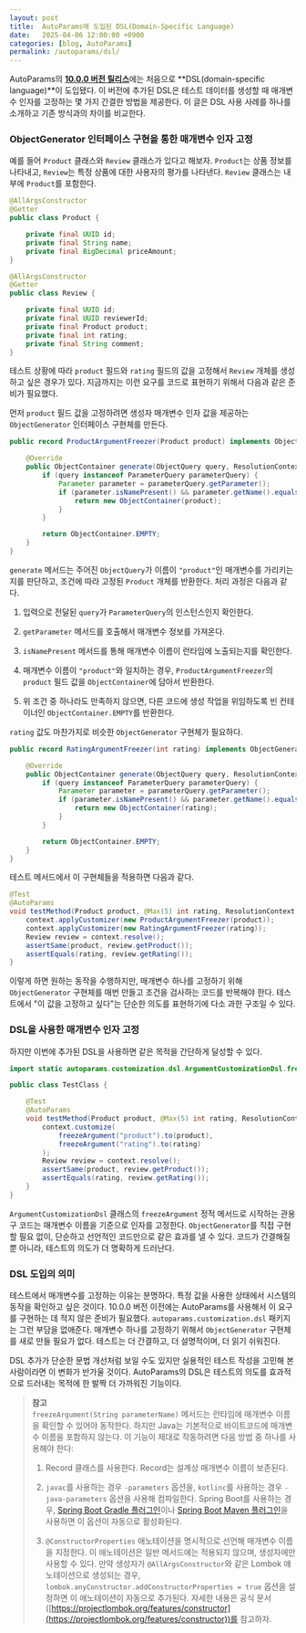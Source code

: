 ```yaml
---
layout: post
title:  AutoParams에 도입된 DSL(Domain-Specific Language)
date:   2025-04-06 12:00:00 +0900
categories: [blog, AutoParams]
permalink: /autoparams/dsl/
---
```


AutoParams의 [**10.0.0 버전 릴리스**](https://github.com/AutoParams/AutoParams/releases/tag/10.0.0)에는 처음으로 **DSL(domain-specific language)**이 도입됐다. 이 버전에 추가된 DSL은 테스트 데이터를 생성할 때 매개변수 인자를 고정하는 몇 가지 간결한 방법을 제공한다. 이 글은 DSL 사용 사례를 하나를 소개하고 기존 방식과의 차이를 비교한다.

<!--more-->

### ObjectGenerator 인터페이스 구현을 통한 매개변수 인자 고정

예를 들어 `Product` 클래스와 `Review` 클래스가 있다고 해보자. `Product`는 상품 정보를 나타내고, `Review`는 특정 상품에 대한 사용자의 평가를 나타낸다. `Review` 클래스는 내부에 `Product`를 포함한다.

```java
@AllArgsConstructor
@Getter
public class Product {

    private final UUID id;
    private final String name;
    private final BigDecimal priceAmount;
}
```

```java
@AllArgsConstructor
@Getter
public class Review {

    private final UUID id;
    private final UUID reviewerId;
    private final Product product;
    private final int rating;
    private final String comment;
}
```

테스트 상황에 따라 `product` 필드와 `rating` 필드의 값을 고정해서 `Review` 개체를 생성하고 싶은 경우가 있다. 지금까지는 이런 요구를 코드로 표현하기 위해서 다음과 같은 준비가 필요했다.

먼저 `product` 필드 값을 고정하려면 생성자 매개변수 인자 값을 제공하는 `ObjectGenerator` 인터페이스 구현체를 만든다.

```java
public record ProductArgumentFreezer(Product product) implements ObjectGenerator {

    @Override
    public ObjectContainer generate(ObjectQuery query, ResolutionContext context) {
        if (query instanceof ParameterQuery parameterQuery) {
            Parameter parameter = parameterQuery.getParameter();
            if (parameter.isNamePresent() && parameter.getName().equals("product")) {
                return new ObjectContainer(product);
            }
        }

        return ObjectContainer.EMPTY;
    }
}
```

`generate` 메서드는 주어진 `ObjectQuery`가 이름이 `"product"`인 매개변수를 가리키는지를 판단하고, 조건에 따라 고정된 `Product` 개체를 반환한다. 처리 과정은 다음과 같다.

1. 입력으로 전달된 `query`가 `ParameterQuery`의 인스턴스인지 확인한다.

1. `getParameter` 메서드를 호출해서 매개변수 정보를 가져온다.

1. `isNamePresent` 메서드를 통해 매개변수 이름이 런타임에 노출되는지를 확인한다.

1. 매개변수 이름이 `"product"`와 일치하는 경우, `ProductArgumentFreezer`의 `product` 필드 값을 `ObjectContainer`에 담아서 반환한다.

1. 위 조건 중 하나라도 만족하지 않으면, 다른 코드에 생성 작업을 위임하도록 빈 컨테이너인 `ObjectContainer.EMPTY`를 반환한다.

`rating` 값도 마찬가지로 비슷한 `ObjectGenerator` 구현체가 필요하다.

```java
public record RatingArgumentFreezer(int rating) implements ObjectGenerator {

    @Override
    public ObjectContainer generate(ObjectQuery query, ResolutionContext context) {
        if (query instanceof ParameterQuery parameterQuery) {
            Parameter parameter = parameterQuery.getParameter();
            if (parameter.isNamePresent() && parameter.getName().equals("rating")) {
                return new ObjectContainer(rating);
            }
        }

        return ObjectContainer.EMPTY;
    }
}
```

테스트 메서드에서 이 구현체들을 적용하면 다음과 같다.

```java
@Test
@AutoParams
void testMethod(Product product, @Max(5) int rating, ResolutionContext context) {
    context.applyCustomizer(new ProductArgumentFreezer(product));
    context.applyCustomizer(new RatingArgumentFreezer(rating));
    Review review = context.resolve();
    assertSame(product, review.getProduct());
    assertEquals(rating, review.getRating());
}
```

이렇게 하면 원하는 동작을 수행하지만, 매개변수 하나를 고정하기 위해 `ObjectGenerator` 구현체를 매번 만들고 조건을 검사하는 코드를 반복해야 한다. 테스트에서 "이 값을 고정하고 싶다"는 단순한 의도를 표현하기에 다소 과한 구조일 수 있다.

### DSL을 사용한 매개변수 인자 고정

하지만 이번에 추가된 DSL을 사용하면 같은 목적을 간단하게 달성할 수 있다.

```java
import static autoparams.customization.dsl.ArgumentCustomizationDsl.freezeArgument;

public class TestClass {

    @Test
    @AutoParams
    void testMethod(Product product, @Max(5) int rating, ResolutionContext context) {
        context.customize(
            freezeArgument("product").to(product),
            freezeArgument("rating").to(rating)
        );
        Review review = context.resolve();
        assertSame(product, review.getProduct());
        assertEquals(rating, review.getRating());
    }
}
```

`ArgumentCustomizationDsl` 클래스의 `freezeArgument` 정적 메서드로 시작하는 관용구 코드는 매개변수 이름을 기준으로 인자를 고정한다. `ObjectGenerator`를 직접 구현할 필요 없이, 단순하고 선언적인 코드만으로 같은 효과를 낼 수 있다. 코드가 간결해질 뿐 아니라, 테스트의 의도가 더 명확하게 드러난다.

### DSL 도입의 의미

테스트에서 매개변수를 고정하는 이유는 분명하다. 특정 값을 사용한 상태에서 시스템의 동작을 확인하고 싶은 것이다. 10.0.0 버전 이전에는 AutoParams를 사용해서 이 요구를 구현하는 데 적지 않은 준비가 필요했다. `autoparams.customization.dsl` 패키지는 그런 부담을 없애준다. 매개변수 하나를 고정하기 위해서 `ObjectGenerator` 구현체를 새로 만들 필요가 없다. 테스트는 더 간결하고, 더 설명적이며, 더 읽기 쉬워진다.

DSL 추가가 단순한 문법 개선처럼 보일 수도 있지만 실용적인 테스트 작성을 고민해 본 사람이라면 이 변화가 반가울 것이다. AutoParams의 DSL은 테스트의 의도를 효과적으로 드러내는 목적에 한 발짝 더 가까워진 기능이다.

> **참고**  
> `freezeArgument(String parameterName)` 메서드는 런타임에 매개변수 이름을 확인할 수 있어야 동작한다. 하지만 Java는 기본적으로 바이트코드에 매개변수 이름을 포함하지 않는다. 이 기능이 제대로 작동하려면 다음 방법 중 하나를 사용해야 한다:
>
> 1. Record 클래스를 사용한다. Record는 설계상 매개변수 이름이 보존된다.
>
> 1. `javac`를 사용하는 경우 `-parameters` 옵션을, `kotlinc`를 사용하는 경우 `-java-parameters` 옵션을 사용해 컴파일한다. Spring Boot를 사용하는 경우, [Spring Boot Gradle 플러그인](https://docs.spring.io/spring-boot/gradle-plugin/reacting.html#reacting-to-other-plugins.java)이나 [Spring Boot Maven 플러그인](https://docs.spring.io/spring-boot/maven-plugin/using.html#using)을 사용하면 이 옵션이 자동으로 활성화된다.
>
> 1. `@ConstructorProperties` 애노테이션을 명시적으로 선언해 매개변수 이름을 지정한다. 이 애노테이션은 일반 메서드에는 적용되지 않으며, 생성자에만 사용할 수 있다. 만약 생성자가 `@AllArgsConstructor`와 같은 Lombok 애노테이션으로 생성되는 경우, `lombok.anyConstructor.addConstructorProperties = true` 옵션을 설정하면 이 애노테이션이 자동으로 추가된다. 자세한 내용은 공식 문서([https://projectlombok.org/features/constructor](https://projectlombok.org/features/constructor))를 참고하자.
